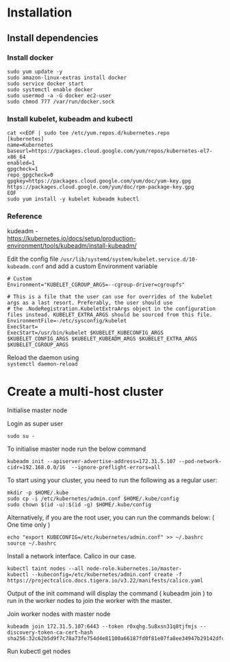 # Installation
## Install dependencies

### Install docker
```
sudo yum update -y
sudo amazon-linux-extras install docker
sudo service docker start
sudo systemctl enable docker
sudo usermod -a -G docker ec2-user
sudo chmod 777 /var/run/docker.sock
```
### Install kubelet, kubeadm and kubectl

```    
cat <<EOF | sudo tee /etc/yum.repos.d/kubernetes.repo
[kubernetes]
name=Kubernetes
baseurl=https://packages.cloud.google.com/yum/repos/kubernetes-el7-x86_64
enabled=1
gpgcheck=1
repo_gpgcheck=0
gpgkey=https://packages.cloud.google.com/yum/doc/yum-key.gpg https://packages.cloud.google.com/yum/doc/rpm-package-key.gpg
EOF
sudo yum install -y kubelet kubeadm kubectl
```
### Reference
kudeadm -<br/>
https://kubernetes.io/docs/setup/production-environment/tools/kubeadm/install-kubeadm/
    
Edit the config file `/usr/lib/systemd/system/kubelet.service.d/10-kubeadm.conf` and add a custom Environment variable

```
# Custom
Environment="KUBELET_CGROUP_ARGS=--cgroup-driver=cgroupfs"

# This is a file that the user can use for overrides of the kubelet args as a last resort. Preferably, the user should use
# the .NodeRegistration.KubeletExtraArgs object in the configuration files instead. KUBELET_EXTRA_ARGS should be sourced from this file.
EnvironmentFile=-/etc/sysconfig/kubelet
ExecStart=
ExecStart=/usr/bin/kubelet $KUBELET_KUBECONFIG_ARGS $KUBELET_CONFIG_ARGS $KUBELET_KUBEADM_ARGS $KUBELET_EXTRA_ARGS $KUBELET_CGROUP_ARGS
```

Reload the daemon using <br/>
```systemctl daemon-reload```

# Create a multi-host cluster

Initialise master node

Login as super user
```
sudo su -
```

To initialise master node run the below command <br/>
```
kubeadm init --apiserver-advertise-address=172.31.5.107 --pod-network-cidr=192.168.0.0/16  --ignore-preflight-errors=all
```

To start using your cluster, you need to run the following as a regular user:
```
mkdir -p $HOME/.kube
sudo cp -i /etc/kubernetes/admin.conf $HOME/.kube/config
sudo chown $(id -u):$(id -g) $HOME/.kube/config
```
Alternatively, if you are the root user, you can run the commands below: ( One time only )
```
echo "export KUBECONFIG=/etc/kubernetes/admin.conf" >> ~/.bashrc
source ~/.bashrc
```
Install a network interface. Calico in our case.
```
kubectl taint nodes --all node-role.kubernetes.io/master-
kubectl --kubeconfig=/etc/kubernetes/admin.conf create -f https://projectcalico.docs.tigera.io/v3.22/manifests/calico.yaml
```
Output of the init command will display the command ( kubeadm join ) to run in the worker nodes to join the worker with the master.

Join worker nodes with master node
```
kubeadm join 172.31.5.107:6443 --token r0xqhg.5u8xsn31q8tjfmjs --discovery-token-ca-cert-hash sha256:32c62b5d9f7c78a73fe754d4e81100a66187fd0f81e07fa8ee34947b29142dfc
```
Run 
    kubectl get nodes